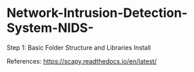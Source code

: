 # Network-Intrusion-Detection-System-NIDS-


Step 1: Basic Folder Structure and Libraries Install

References:
https://scapy.readthedocs.io/en/latest/